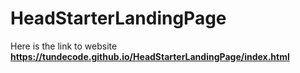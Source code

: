 ﻿# HeadStarterLandingPage

Here is the link to website  **https://tundecode.github.io/HeadStarterLandingPage/index.html**
